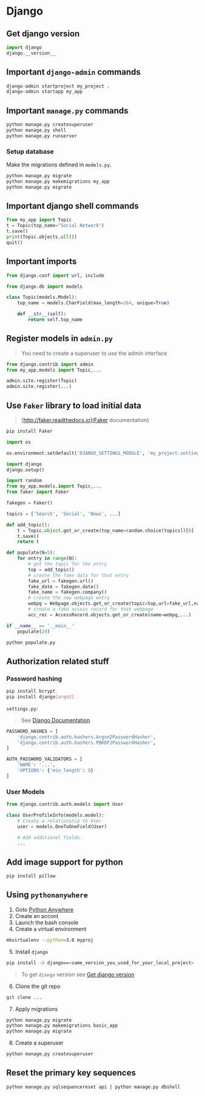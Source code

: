 # Django

## Get django version

```python
import django
django.__version__
```

## Important `django-admin` commands

```bash
django-admin startproject my_project .
django-admin startapp my_app
```

## Important `manage.py` commands

```bash
python manage.py createsuperuser
python manage.py shell
python manage.py runserver
```

### Setup database

Make the migrations defined in `models.py`.

```bash
python manage.py migrate
python manage.py makemigrations my_app
python manage.py migrate
```

## Important django shell commands

```python
from my_app import Topic
t = Topic(top_name="Social Network")
t.save()
print(Topic.objects.all())
quit()
```

## Important imports

```python
from django.conf import url, include
```

```python
from django.db import models

class Topic(models.Model):
    top_name = models.CharField(max_length=264, unique=True)

    def __str__(self):
        return self.top_name
```

## Register models in `admin.py`

> You need to create a superuser to use the admin interface

```python
from django.contrib import admin
from my_app.models import Topic,...

admin.site.register(Topic)
admin.site.register(...)
```

## Use `Faker` library to load initial data

> [http://faker.readthedocs.io](Faker documentation)

```bash
pip install Faker
```

```python
import os

os.environment.setdefault('DJANGO_SETTINGS_MODULE', 'my_project.settings')

import django
django.setup()

import random
from my_app.models.import Topic,...
from faker import Faker

fakegen = Faker()

topics = ['Search', 'Social', 'News', ...]

def add_topic():
    t = Topic.object.get_or_create(top_name=random.choice(topics))[0]
    t.save()
    return t

def populate(N=5):
    for entry in range(N):
        # get the topic for the entry
        top = add_topic()
        # create the fake data for that entry
        fake_url = fakegen.url()
        fake_date = fakegen.date()
        fake_name = fakegen.company()
        # create the new webpage entry
        webpg = Webpage.objects.get_or_create(topic=top,url=fake_url,name=fake_name)[0]
        # create a fake access record for that webpage
        acc_rec = AccessRecord.objects.get_or_create(name=webpg,...)

if __name__ == '__main__'
    populate(20)
```

```bash
python populate.py
```

## Authorization related stuff

### Password hashing

```bash
pip install bcrypt
pip install django[argo2]
```

`settings.py`:

> See [Django Documentation](https://docs.djangoproject.com/en/3.1/topics/auth/passwords/#module-django.contrib.auth.password_validation)

```python
PASSWORD_HASHES = [
    'django.contrib.auth.hashers.Argon2PasswordHasher',
    'django.contrib.auth.hashers.PBKDF2PasswordHasher',
]

AUTH_PASSWORD_VALIDATORS = [
    'NAME': '...',
    'OPTIONS': {'min_length': 9}
]
```

### User Models

```python
from django.contrib.auth.models import User

class UserProfileInfo(models.model):
    # Create a relationship to User
    user = models.OneToOneField(User)

    # Add additional fields
    ...
```

## Add image support for python

```bash
pip install pillow
```

## Using `pythonanywhere`

1. Goto [Python Anywhere](https://www.pythonanywhere.com)
2. Create an accont
3. Launch the bash console
4. Create a virtual environment

```bash
mkvirtualenv --python=3.8 myproj
```

5. Install `django`

```bash
pip install -U django==<same_version_you_used_for_your_local_project>
```

> To get `django` version see [Get django version](#get-django-version)

6. Clone the git repo

```bash
git clone ...
```

7. Apply migrations

```bash
python manage.py migrate
python manage.py makemigrations basic_app
python manage.py migrate
```

8. Create a superuser

```bash
python manage.py createsuperuser
```

## Reset the primary key sequences

```bash
python manage.py sqlsequencereset api | python manage.py dbshell
```